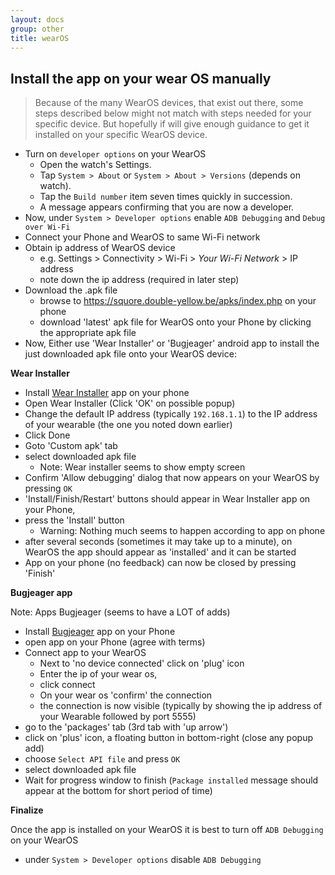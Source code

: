 ```yaml
---
layout: docs
group: other
title: wearOS
---
```


## Install the app on your wear OS manually

>Because of the many WearOS devices, that exist out there, some steps described below might not match with steps needed for your specific device. 
But hopefully if will give enough guidance to get it installed on your specific WearOS device.
 
- Turn on `developer options` on your WearOS
  - Open the watch's Settings.
  - Tap `System > About` or `System > About > Versions` (depends on watch).
  - Tap the `Build number` item seven times quickly in succession.
  - A message appears confirming that you are now a developer.
- Now, under `System > Developer options` enable `ADB Debugging` and `Debug over Wi-Fi`
- Connect your Phone and WearOS to same Wi-Fi network
- Obtain ip address of WearOS device 
  - e.g. Settings > Connectivity > Wi-Fi > _Your Wi-Fi Network_ > IP address
  - note down the ip address (required in later step)
- Download the .apk file
  - browse to <https://squore.double-yellow.be/apks/index.php> on your phone 
  - download 'latest' apk file for WearOS onto your Phone by clicking the appropriate apk file 
- Now, Either use 'Wear Installer' or 'Bugjeager' android app to install the just downloaded apk file onto your WearOS device:
 
**Wear Installer**
- Install [Wear Installer](https://play.google.com/store/apps/details?id=org.freepoc.wearinstaller) app on your phone
- Open Wear Installer (Click 'OK' on possible popup)
- Change the default IP address (typically `192.168.1.1`) to the IP address of your wearable (the one you noted down earlier)
- Click Done
- Goto 'Custom apk' tab 
- select downloaded apk file
  - Note: Wear installer seems to show empty screen  
- Confirm 'Allow debugging' dialog that now appears on your WearOS by pressing `OK`
- 'Install/Finish/Restart' buttons should appear in Wear Installer app on your Phone, 
- press the 'Install' button 
  - Warning: Nothing much seems to happen according to app on phone 
- after several seconds (sometimes it may take up to a minute), on WearOS the app should appear as 'installed' and it can be started
- App on your phone (no feedback) can now be closed by pressing 'Finish'

**Bugjeager app**
 
Note: Apps Bugjeager (seems to have a LOT of adds)

- Install [Bugjeager](https://play.google.com/store/apps/details?id=eu.sisik.hackendebug) app on your Phone
- open app on your Phone (agree with terms)
- Connect app to your WearOS
  - Next to 'no device connected' click on 'plug' icon
  - Enter the ip of your wear os, 
  - click connect
  - On your wear os 'confirm' the connection
  - the connection is now visible (typically by showing the ip address of your Wearable followed by port 5555)
- go to the 'packages' tab (3rd tab with 'up arrow')
- click on 'plus' icon, a floating button in bottom-right (close any popup add)
- choose `Select API file` and press `OK`
- select downloaded apk file 
- Wait for progress window to finish (`Package installed` message should appear at the bottom for short period of time)

**Finalize**

Once the app is installed on your WearOS it is best to turn off `ADB Debugging` on your WearOS
- under `System > Developer options` disable `ADB Debugging`

